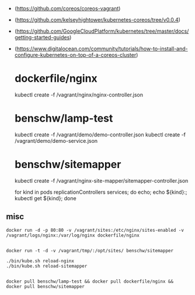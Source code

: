 - (https://github.com/coreos/coreos-vagrant)
- (https://github.com/kelseyhightower/kubernetes-coreos/tree/v0.0.4)
- (https://github.com/GoogleCloudPlatform/kubernetes/tree/master/docs/getting-started-guides)
- (https://www.digitalocean.com/community/tutorials/how-to-install-and-configure-kubernetes-on-top-of-a-coreos-cluster)

	# dockerfile/nginx
	kubectl create -f /vagrant/nginx/nginx-controller.json

	# benschw/lamp-test
	kubectl create -f /vagrant/demo/demo-controller.json
	kubectl create -f /vagrant/demo/demo-service.json

	# benschw/sitemapper
	kubectl create -f /vagrant/nginx-site-mapper/sitemapper-controller.json



	for kind in pods replicationControllers services; do echo; echo ${kind}:; kubectl get ${kind}; done




## misc
	docker run -d -p 80:80 -v /vagrant/sites:/etc/nginx/sites-enabled -v /vagrant/logs/nginx:/var/log/nginx dockerfile/nginx


	docker run -t -d -v /vagrant/tmp/:/opt/sites/ benschw/sitemapper

	./bin/kube.sh reload-nginx
	./bin/kube.sh reload-sitemapper


	docker pull benschw/lamp-test && docker pull dockerfile/nginx && docker pull benschw/sitemapper